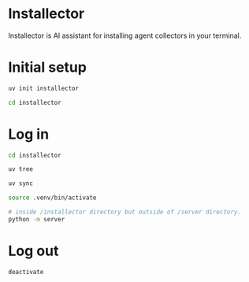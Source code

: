 # Installector
Installector is AI assistant for installing agent collectors in your terminal.

# Initial setup
```bash
uv init installector

cd installector
```

# Log in
```bash
cd installector

uv tree

uv sync

source .venv/bin/activate

# inside /installector directory but outside of /server directory.
python -m server
```

# Log out
```bash
deactivate  
```

